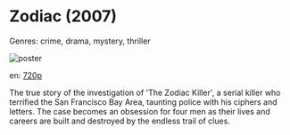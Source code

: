 # Zodiac (2007)

Genres: crime, drama, mystery, thriller

![poster](http://image.tmdb.org/t/p/w500/bgLyOROfFQI3FqYL7jQbiaV8lkN.jpg)

en:
  [720p](magnet:?xt=urn:btih:F371B8F6B88D425806FD25BFB46AEE8FBA573B0E&tr=udp://glotorrents.pw:6969/announce&tr=udp://tracker.opentrackr.org:1337/announce&tr=udp://torrent.gresille.org:80/announce&tr=udp://tracker.openbittorrent.com:80&tr=udp://tracker.coppersurfer.tk:6969&tr=udp://tracker.leechers-paradise.org:6969&tr=udp://p4p.arenabg.ch:1337&tr=udp://tracker.internetwarriors.net:1337)
  


The true story of the investigation of 'The Zodiac Killer',  a serial killer who terrified the San Francisco Bay Area, taunting police with his ciphers and letters. The case becomes an obsession for four men as their lives and careers are built and destroyed by the endless trail of clues.